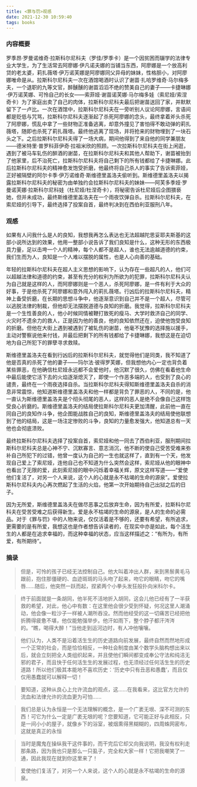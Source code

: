 ```yaml
---
title: <罪与罚>观感
date: 2021-12-30 10:59:40
tags: books
---
```


### 内容概要

罗季昂·罗曼诺维奇·拉斯科尔尼科夫（罗佳/罗季卡）是一个因贫困而辍学的法律专业大学生，为了生活常去阿廖娜·伊凡诺夫娜的当铺当东西，阿廖娜是一个放高利贷的老太婆，莉扎薇塔·伊万诺芙娜是阿廖娜同父异母的妹妹，性格胆小，对阿廖娜唯命是从。拉斯科尔尼科夫一次在酒馆喝酒时认识了谢苗·扎哈罗维奇·马尔梅多夫，一个退职的九等文官，醉醺醺的谢苗滔滔不绝的赞美自己的妻子——卡捷琳娜·伊万诺芙娜、可怜自己的长女——索菲娅·谢苗诺芙娜·马尔梅多娃（索尼娅/索涅奇卡）为了家庭出卖了自己的肉体，拉斯科尔尼科夫最后把谢苗送回了家，并默默留下了一卢比。一次在酒馆中，拉斯科尔尼科夫在一旁听别人议论阿廖娜，言语间都是贬低与咒骂，拉斯科尔尼科夫逐渐起了杀死阿廖娜的念头，最终拿着斧头杀死了阿廖娜，慌乱中拿了一些财物正准备逃离，却意外撞见了害怕得不敢动弹的莉扎薇塔，随即也杀死了莉扎薇塔。最终他逃离了现场，并将抢来的财物埋到了一块石头之下。之后拉斯科尔尼科夫得了一场大病，期间他得到了来自他的同学兼朋友——德米特里·普罗科菲伊奇·拉祖米欣的照顾。一次拉斯科尔尼科夫在街上闲逛，遇到了被马车轧伤的醉酒的谢苗，在拉斯科尔尼科夫和其他人帮助下，谢苗被抬到了他家里，后不治死亡，拉斯科尔尼科夫将自己剩下的所有钱都给了卡捷琳娜。此后拉斯科尔尼科夫的精神愈发饱受折磨，他最终将自己杀人的事实了告诉索菲娅，正好被隔壁的阿尔卡季·伊万诺维奇·斯维德里盖洛夫偷听到。斯维德里盖洛夫以揭露拉斯科尔尼科夫的秘密为由单独约会拉斯科尔尼科夫的妹妹——阿芙多季娅·罗曼诺芙娜·拉斯科尔尼科娃（杜尼娅/杜涅奇卡），将秘密告诉杜尼娅后企图猥亵她，但并未成功，最终斯维德里盖洛夫在一个雨夜饮弹自杀。拉斯科尔尼科夫，在索尼娅的引导下，最终选择了投案自首，最终判决到在西伯利亚服刑八年。

<!-- more -->

### 观感

如果有人问我什么是人的良知，我想我再怎么表达也无法超越陀思妥耶夫斯基的这部小说所达到的效果，他用一整部小说告诉了我们良知是什么，这种无形的东西极具力量，足以击垮一个人的精神，每个人都不是超人，谁也无法逾越道德的约束，我们生而为人，良知是一个人难以摆脱的属性，也是人心向善的基础。

年轻的拉斯科尔尼科夫在超人主义思想的影响下，认为存在一些超凡的人，他们可以超越法律和道德的约束，甚至有充分的权利为所欲为的犯罪，拉斯科尔尼科夫认为自己就是这样的人，而阿廖娜则是一个恶人，杀死阿廖娜，是一件有利于大众的好事，于是他杀死了阿廖娜和意外闯入的莉扎薇塔。行凶后的拉斯科尔尼科夫，精神上备受折磨，在长期的思想斗争中，他逐渐意识到自己并不是一个超人，尽管可以逃脱法律的制裁，但他却无法摆脱道德与良知的折磨。我觉得，拉斯科尔尼科夫是一个生性善良的人，他小时候同情被鞭打致死的瘦马、大学时救济自己的同学、火灾时不遗余力的救人，正是因为他的善良，他的良知依然还在，迫使他饱受良知的折磨。但他在大街上遇到被遇到了被轧伤的谢苗，他毫不犹豫的选择施以援手，主动对警察说他来付钱，并最后把剩下的所有钱都给了卡捷琳娜，我想这是在迫切地为自己所犯下的罪孽寻求救赎。

斯维德里盖洛夫在看到行凶后的拉斯科尔尼科夫，就觉得他们是同类，我不知道了他是否真的杀死了他的妻子——玛尔法·彼得罗芙娜，但我想他内心一定也背负着某些罪恶，在他确信杜尼娅永远都不会爱他时，他沉默了很久，仿佛在看着他生命中最后能使它活下去的火焰逐渐熄灭了，即使一个作恶多端的人，也受到了良心的谴责，最终在一个雨夜选择自杀。当拉斯科尔尼科夫得知斯维德里盖洛夫自杀的消息非常震惊，他知道斯维德里盖洛夫和他一样都是背负了罪恶的人，不同的是，他一直认为斯维德里盖洛夫是个彻头彻尾的恶人，这样的恶人是绝不会像自己这样饱受良心折磨的。斯维德里盖洛夫的结局使拉斯科尔尼科夫更加清醒，此前他一直在同自己的良知作斗争，他企图能战胜自己的良知，斯维德里盖洛夫的结局使他联想到了他的结局，这是一场注定惨败的斗争，良知的力量愈发强大，他知道总有一天他也会彻底溃败。

最终拉斯科尔尼科夫选择了投案自首，索尼娅和他一同去了西伯利亚，服刑期间拉斯科尔尼科夫总是心神不宁、沉默寡言、意志消沉，他不断的使自己受苦受难来弥补自己所犯下的过错，他曾一度认为自己的一生也就这样了，直到有一个天，他发现自己爱上了索尼娅，连他自己也不知道为什么突然会这样，索尼娅从他的眼神中也看出了无限的爱，此刻索尼娅的眼中闪烁着幸福关辉，原文这样写道——“爱使他们复活了，对另一个人来说，这个人的心就是永不枯竭的生命的源泉”。爱使拉斯科尔尼科夫内心再次燃起了生活的火焰，他第一次开始期待自己出狱之后的日子。

因为无所爱，斯维德里盖洛夫在做尽恶事之后放弃生命，因为有所爱，拉斯科尔尼科夫在受苦受难之后获得新生。爱是永不枯竭的生命的源泉，是人的生命的必需品。对于《罪与罚》中的人物来说，仅仅活着是不够的，还要有希望，有所追求，更需要的是有所爱，我想这也是作者想告诉读者的，在现实中亦是如此，每个活生生的人都是在追求幸福的，而这种幸福的状态，应当这样描述之：“有所为，有所爱，有所期待”。

### 摘录

> 但是，可怜的孩子已经无法控制自己。他大叫着冲出人群，来到黑鬃黄毛马跟前，抱住那僵硬的、血迹斑斑的马头吻了起来，吻它的眼睛，吻它的嘴唇……随后，他突然一跃而起，捏紧两个小拳头发狂般扑向米科尔卡。

> 终于前面就是一条胡同，他半死不活地折入胡同，这会儿他已经有了一半获救的希望，对此，他心中有数：在这里他会很少受到怀疑，何况这里人潮涌动，他会像一粒沙子一样被人潮所吞没。然而他经受的这一切痛苦已经把他折腾得疲惫不堪，他仅能勉强举步。他汗如雨下，整个脖子都汗涔涔的。“瞧，喝得大醉！”当他走到运河边时，有人冲他嚷嚷。

> 他们认为，人类不是沿着活生生的历史道路向前发展，最终自然而然地形成一个正常的社会，而是恰恰相反，一种社会制度由某个数学头脑构想出来以后，就会立刻把全人类组织起来，并且使他们瞬间都变成奉公守法和纯洁无邪的君子，而且快于任何活生生的发展过程，也无须经过任何活生生的历史道路！所以他们极其本能地不喜欢历史：‘历史中只有丑恶和愚蠢’，而且仅仅用愚蠢就可以解释一切！

> 要知道，这种从良心上允许流血的观点，这……在我看来，这比官方允许的流血和法律允许的流血更为可怕……

> 我们总是认为永恒是一个无法理解的概念，是一个广袤无垠、深不可测的东西！可它为什么一定是广袤无垠的呢？您要知道，它可能正好与此相反，只是一间小小的屋子，就像乡下的浴室，被烟熏得黑糊糊的，四周蛛网密布，这就是真正的永恒

> 当时是魔鬼在操纵我干这件事的，而干完后它却又向我说明，我没有权利走那条路，因为我也只是那么一只虱子，完全和大家一样！它把我嘲笑了一通，因此我现在就到你这里来了！

> 爱使他们复活了，对另一个人来说，这个人的心就是永不枯竭的生命的源泉。

